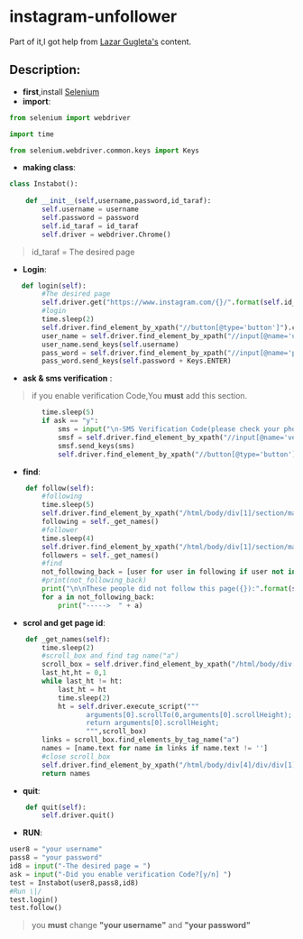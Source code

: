 # instagram-unfollower
Part of it,I got help from [Lazar Gugleta's](https://towardsdatascience.com/how-to-make-instagram-unfollower-tool-with-python-ac04b6b05251) content.

## Description:
- **first**,install [Selenium](https://pypi.org/project/selenium/)
- **import**:
```python
from selenium import webdriver

import time

from selenium.webdriver.common.keys import Keys
```
- **making class**:
```python
class Instabot():
    
    def __init__(self,username,password,id_taraf):
        self.username = username
        self.password = password
        self.id_taraf = id_taraf
        self.driver = webdriver.Chrome()
```
> id_taraf = The desired page
- **Login**:
```python
   def login(self):
        #The desired page
        self.driver.get("https://www.instagram.com/{}/".format(self.id_taraf))
        #login
        time.sleep(2)
        self.driver.find_element_by_xpath("//button[@type='button']").click()
        user_name = self.driver.find_element_by_xpath("//input[@name='username']")
        user_name.send_keys(self.username)
        pass_word = self.driver.find_element_by_xpath("//input[@name='password']")
        pass_word.send_keys(self.password + Keys.ENTER)
```

- **ask & sms verification** :
> if you enable verification Code,You **must** add this section.
```python
        time.sleep(5)
        if ask == "y": 
            sms = input("\n-SMS Verification Code(please check your phone) = ")
            smsf = self.driver.find_element_by_xpath("//input[@name='verificationCode']") 
            smsf.send_keys(sms)
            self.driver.find_element_by_xpath("//button[@type='button']").click()        
```
- **find**:
```python
    def follow(self):
        #following 
        time.sleep(5)
        self.driver.find_element_by_xpath("/html/body/div[1]/section/main/div/header/section/ul/li[3]/a").click()
        following = self._get_names()
        #follower
        time.sleep(4)
        self.driver.find_element_by_xpath("/html/body/div[1]/section/main/div/header/section/ul/li[2]/a").click()
        followers = self._get_names()
        #find 
        not_following_back = [user for user in following if user not in followers]
        #print(not_following_back)
        print("\n\nThese people did not follow this page({}):".format(self.id_taraf))
        for a in not_following_back:
            print("----->  " + a) 
```   
- **scrol and get page id**:
```python
    def _get_names(self):
        time.sleep(2)
        #scroll_box and find tag name("a")
        scroll_box = self.driver.find_element_by_xpath("/html/body/div[4]/div/div[2]")
        last_ht,ht = 0,1
        while last_ht != ht:
            last_ht = ht
            time.sleep(2)
            ht = self.driver.execute_script("""
                   arguments[0].scrollTo(0,arguments[0].scrollHeight);
                   return arguments[0].scrollHeight;
                   """,scroll_box)
        links = scroll_box.find_elements_by_tag_name("a")
        names = [name.text for name in links if name.text != '']
        #close scroll_box
        self.driver.find_element_by_xpath("/html/body/div[4]/div/div[1]/div/div[2]/button").click()
        return names
```         
- **quit**:
```python
    def quit(self):
        self.driver.quit()
```
- **RUN**:
```python
user8 = "your username"
pass8 = "your password"
id8 = input("-The desired page = ")         
ask = input("-Did you enable verification Code?[y/n] ")
test = Instabot(user8,pass8,id8)
#Run \|/
test.login()
test.follow()
```
> you **must** change **"your username"** and **"your password"**
